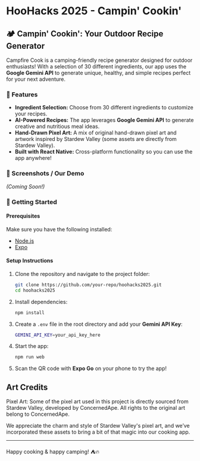 # HooHacks 2025 - Campin' Cookin'

## 🏕️ Campin' Cookin': Your Outdoor Recipe Generator

Campfire Cook is a camping-friendly recipe generator designed for outdoor enthusiasts! With a selection of 30 different ingredients, our app uses the **Google Gemini API** to generate unique, healthy, and simple recipes perfect for your next adventure.

### 🌟 Features
- **Ingredient Selection:** Choose from 30 different ingredients to customize your recipes.
- **AI-Powered Recipes:** The app leverages **Google Gemini API** to generate creative and nutritious meal ideas.
- **Hand-Drawn Pixel Art:** A mix of original hand-drawn pixel art and artwork inspired by Stardew Valley (some assets are directly from Stardew Valley).
- **Built with React Native:** Cross-platform functionality so you can use the app anywhere!

### 📸 Screenshots / Our Demo
*(Coming Soon!)*

### 🚀 Getting Started
#### Prerequisites
Make sure you have the following installed:
- [Node.js](https://nodejs.org/)
- [Expo](https://expo.dev/)

#### Setup Instructions
1. Clone the repository and navigate to the project folder:
   ```sh
   git clone https://github.com/your-repo/hoohacks2025.git
   cd hoohacks2025
   ```
2. Install dependencies:
   ```sh
   npm install
   ```
3. Create a `.env` file in the root directory and add your **Gemini API Key**:
   ```sh
   GEMINI_API_KEY=your_api_key_here
   ```
4. Start the app:
   ```sh
   npm run web
   ```
5. Scan the QR code with **Expo Go** on your phone to try the app!


## Art Credits
Pixel Art: Some of the pixel art used in this project is directly sourced from Stardew Valley, developed by ConcernedApe. All rights to the original art belong to ConcernedApe.

We appreciate the charm and style of Stardew Valley's pixel art, and we’ve incorporated these assets to bring a bit of that magic into our cooking app.


---
Happy cooking & happy camping! ⛺🔥

